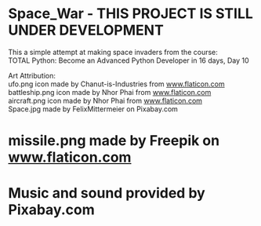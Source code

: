 # Space_War  - THIS PROJECT IS STILL UNDER DEVELOPMENT
This a simple attempt at making space invaders from the course:   
TOTAL Python: Become an Advanced Python Developer in 16 days, Day 10  
  
  
Art Attribution:   
ufo.png icon made by Chanut-is-Industries from www.flaticon.com  
battleship.png icon made by Nhor Phai from www.flaticon.com  
aircraft.png icon made by Nhor Phai from www.flaticon.com  
Space.jpg made by FelixMittermeier on Pixabay.com  
# missile.png made by  Freepik on www.flaticon.com  
# Music and sound provided by Pixabay.com  
